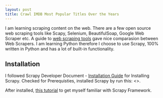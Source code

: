 ```yaml
---
layout: post
title: Crawl IMDB Most Popular Titles Over the Years
---
```


I am learning scraping content on the web. There are a few open source web scraping tools like Scapy, Selenium, BeautifulSoap, Google Web Scraper etc. A guide to [web scraping tools](http://www.garethjames.net/a-guide-to-web-scrapping-tools/) gave nice comparasion between Web Scrapers. I am learning Python therefore I choose to use Scrapy, 100% written in Python and has a lot of built-in functionality.

## Installation

I followed Scrapy Developer Document - [Installation Guide](http://doc.scrapy.org/en/master/intro/install.html) for Installing Scrapy. Checked for Prerequisties, installed Scrapy by run this: <<pip install scrapy >>.

After installed, [this tutorial](http://doc.scrapy.org/en/master/intro/tutorial.html) to get myself familiar with Scrapy Framework. 






